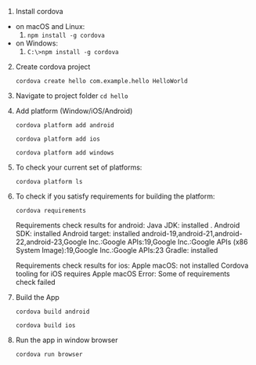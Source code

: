 1. Install cordova
- on macOS and Linux:
    1. `npm install -g cordova`
- on Windows:
    1. `C:\>npm install -g cordova`

2. Create cordova project

    `cordova create hello com.example.hello HelloWorld`

3. Navigate to project folder
    `cd hello`

4. Add platform (Window/iOS/Android)

    `cordova platform add android`

    `cordova platform add ios`

    `cordova platform add windows`

5. To check your current set of platforms:

    `cordova platform ls`

6. To check if you satisfy requirements for building the platform:

    `cordova requirements`

    Requirements check results for android:
    Java JDK: installed .
    Android SDK: installed
    Android target: installed android-19,android-21,android-22,android-23,Google Inc.:Google APIs:19,Google Inc.:Google APIs (x86 System Image):19,Google Inc.:Google APIs:23
    Gradle: installed

    Requirements check results for ios:
    Apple macOS: not installed
    Cordova tooling for iOS requires Apple macOS
    Error: Some of requirements check failed

7. Build the App

    `cordova build android`

    `cordova build ios`

8. Run the app in window browser

    `cordova run browser`